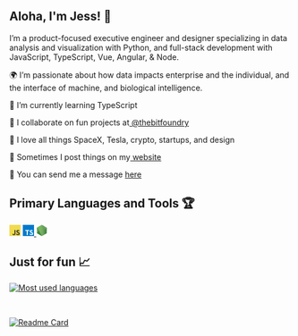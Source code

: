 ## Aloha, I'm Jess! :pineapple:

I’m a product-focused executive engineer and designer specializing in data analysis and visualization with Python, and full-stack development with JavaScript, TypeScript, Vue, Angular, & Node. 

:earth_africa: I’m passionate about how data impacts enterprise and the individual, and the interface of machine, and biological intelligence.

:hatched_chick: I’m currently learning TypeScript

:briefcase: I collaborate on fun projects at<a href="https://www.thebitfoundry.net"> @thebitfoundry</a>

:rocket: I love all things SpaceX, Tesla, crypto, startups, and design

:art: Sometimes I post things on my<a href="https://www.jessicajane.org"> website</a>

:e-mail: You can send me a message <a href="https://jessicajane.org/contact/"> here</a>

## Primary Languages and Tools :trophy:

<p><img height="20" src="https://raw.githubusercontent.com/SciFae/image-data/master/javascript.png" style="max-width:100%;">
<a target="_blank" rel="noopener noreferrer" href="https://raw.githubusercontent.com/github/explore/80688e429a7d4ef2fca1e82350fe8e3517d3494d/topics/typescript/typescript.png"> <img height="20" src="https://raw.githubusercontent.com/SciFae/image-data/master/typescript.png" style="max-width:100%;"></a><a target="_blank" rel="noopener noreferrer" href="https://raw.githubusercontent.com/github/explore/80688e429a7d4ef2fca1e82350fe8e3517d3494d/topics/nodejs/nodejs.png"> <img height="20" src="https://raw.githubusercontent.com/SciFae/image-data/master/nodejs.png" style="max-width:100%;"></a></p>

## Just for fun :chart_with_upwards_trend:

<!-- [![Jess's GitHub stats](https://github-readme-stats.vercel.app/api?username=scifae)](https://github.com/scifae/github-readme-stats) -->
[![Most used languages](https://github-readme-stats.vercel.app/api/top-langs/?username=scifae&layout=compact&theme=dark)](https://github.com/scifae/github-readme-stats)

</br>

[![Readme Card](https://github-readme-stats.vercel.app/api/pin/?username=scifae&repo=scifae.github.io&theme=dark)](https://scifae.github.io)
